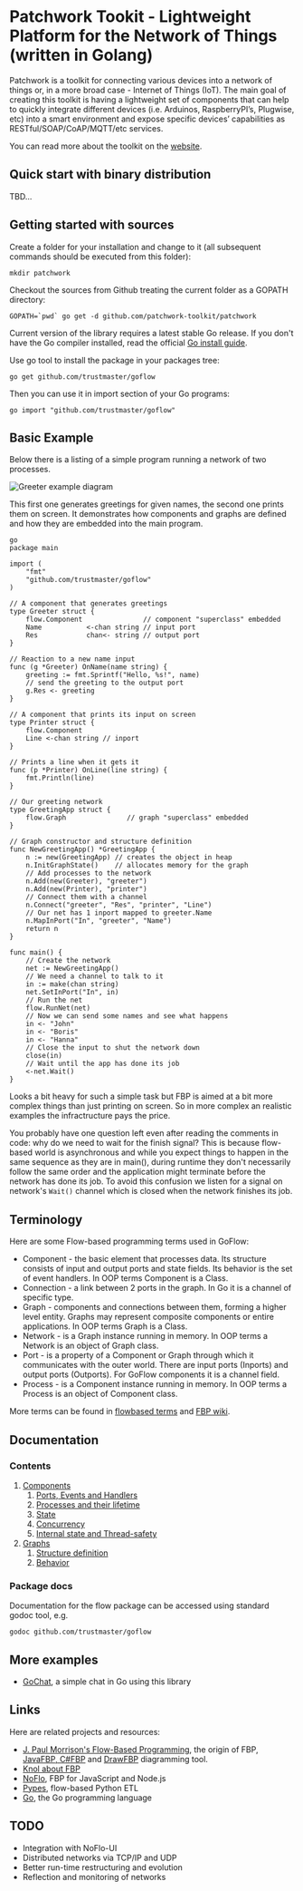 # Patchwork Tookit - Lightweight Platform for the Network of Things (written in Golang)

Patchwork is a toolkit for connecting various devices into a network of things or, in a more broad case - Internet of Things (IoT). The main goal of creating this toolkit is having a lightweight set of components that can help to quickly integrate different devices (i.e. Arduinos, RaspberryPI’s, Plugwise, etc) into a smart environment and expose specific devices’ capabilities as RESTful/SOAP/CoAP/MQTT/etc services.

You can read more about the toolkit on the [website](http://patchwork-toolkit.github.io/).

## Quick start with binary distribution

TBD...

## Getting started with sources

Create a folder for your installation and change to it (all subsequent commands should be executed from this folder):

```
mkdir patchwork
```

Checkout the sources from Github treating the current folder as a GOPATH directory:

```
GOPATH=`pwd` go get -d github.com/patchwork-toolkit/patchwork
```



Current version of the library requires a latest stable Go release. If you don't have the Go compiler installed, read the official [Go install guide](http://golang.org/doc/install).

Use go tool to install the package in your packages tree:

```
go get github.com/trustmaster/goflow
```

Then you can use it in import section of your Go programs:

```
go import "github.com/trustmaster/goflow"
```

## Basic Example

Below there is a listing of a simple program running a network of two processes.

![Greeter example diagram](http://flowbased.wdfiles.com/local--files/goflow/goflow-hello.png)

This first one generates greetings for given names, the second one prints them on screen. It demonstrates how components and graphs are defined and how they are embedded into the main program.

```
go
package main

import (
    "fmt"
    "github.com/trustmaster/goflow"
)

// A component that generates greetings
type Greeter struct {
    flow.Component               // component "superclass" embedded
    Name           <-chan string // input port
    Res            chan<- string // output port
}

// Reaction to a new name input
func (g *Greeter) OnName(name string) {
    greeting := fmt.Sprintf("Hello, %s!", name)
    // send the greeting to the output port
    g.Res <- greeting
}

// A component that prints its input on screen
type Printer struct {
    flow.Component
    Line <-chan string // inport
}

// Prints a line when it gets it
func (p *Printer) OnLine(line string) {
    fmt.Println(line)
}

// Our greeting network
type GreetingApp struct {
    flow.Graph               // graph "superclass" embedded
}

// Graph constructor and structure definition
func NewGreetingApp() *GreetingApp {
    n := new(GreetingApp) // creates the object in heap
    n.InitGraphState()    // allocates memory for the graph
    // Add processes to the network
    n.Add(new(Greeter), "greeter")
    n.Add(new(Printer), "printer")
    // Connect them with a channel
    n.Connect("greeter", "Res", "printer", "Line")
    // Our net has 1 inport mapped to greeter.Name
    n.MapInPort("In", "greeter", "Name")
    return n
}

func main() {
    // Create the network
    net := NewGreetingApp()
    // We need a channel to talk to it
    in := make(chan string)
    net.SetInPort("In", in)
    // Run the net
    flow.RunNet(net)
    // Now we can send some names and see what happens
    in <- "John"
    in <- "Boris"
    in <- "Hanna"
    // Close the input to shut the network down
    close(in)
    // Wait until the app has done its job
    <-net.Wait()
}
```

Looks a bit heavy for such a simple task but FBP is aimed at a bit more complex things than just printing on screen. So in more complex an realistic examples the infractructure pays the price.

You probably have one question left even after reading the comments in code: why do we need to wait for the finish signal? This is because flow-based world is asynchronous and while you expect things to happen in the same sequence as they are in main(), during runtime they don't necessarily follow the same order and the application might terminate before the network has done its job. To avoid this confusion we listen for a signal on network's `Wait()` channel which is closed when the network finishes its job.

## Terminology

Here are some Flow-based programming terms used in GoFlow:

* Component - the basic element that processes data. Its structure consists of input and output ports and state fields. Its behavior is the set of event handlers. In OOP terms Component is a Class.
* Connection - a link between 2 ports in the graph. In Go it is a channel of specific type.
* Graph - components and connections between them, forming a higher level entity. Graphs may represent composite components or entire applications. In OOP terms Graph is a Class.
* Network - is a Graph instance running in memory. In OOP terms a Network is an object of Graph class.
* Port - is a property of a Component or Graph through which it communicates with the outer world. There are input ports (Inports) and output ports (Outports). For GoFlow components it is a channel field.
* Process - is a Component instance running in memory. In OOP terms a Process is an object of Component class.

More terms can be found in [flowbased terms](http://flowbased.org/terms) and [FBP wiki](http://www.jpaulmorrison.com/cgi-bin/wiki.pl?action=index).

## Documentation

### Contents

1. [Components](https://github.com/trustmaster/goflow/wiki/Components)
    1. [Ports, Events and Handlers](https://github.com/trustmaster/goflow/wiki/Components#ports-events-and-handlers)
    2. [Processes and their lifetime](https://github.com/trustmaster/goflow/wiki/Components#processes-and-their-lifetime)
    3. [State](https://github.com/trustmaster/goflow/wiki/Components#state)
    4. [Concurrency](https://github.com/trustmaster/goflow/wiki/Components#concurrency)
    5. [Internal state and Thread-safety](https://github.com/trustmaster/goflow/wiki/Components#internal-state-and-thread-safety)
2. [Graphs](https://github.com/trustmaster/goflow/wiki/Graphs)
    1. [Structure definition](https://github.com/trustmaster/goflow/wiki/Graphs#structure-definition)
    2. [Behavior](https://github.com/trustmaster/goflow/wiki/Graphs#behavior)

### Package docs

Documentation for the flow package can be accessed using standard godoc tool, e.g.

```
godoc github.com/trustmaster/goflow
```

## More examples

* [GoChat](https://github.com/trustmaster/gochat), a simple chat in Go using this library

## Links

Here are related projects and resources:

* [J. Paul Morrison's Flow-Based Programming](http://www.jpaulmorrison.com/fbp/), the origin of FBP, [JavaFBP, C#FBP](http://sourceforge.net/projects/flow-based-pgmg/) and [DrawFBP](http://www.jpaulmorrison.com/fbp/#DrawFBP) diagramming tool.
* [Knol about FBP](http://knol.google.com/k/flow-based-programming)
* [NoFlo](http://noflojs.org/), FBP for JavaScript and Node.js
* [Pypes](http://www.pypes.org/), flow-based Python ETL
* [Go](http://golang.org/), the Go programming language

## TODO

* Integration with NoFlo-UI
* Distributed networks via TCP/IP and UDP
* Better run-time restructuring and evolution
* Reflection and monitoring of networks
